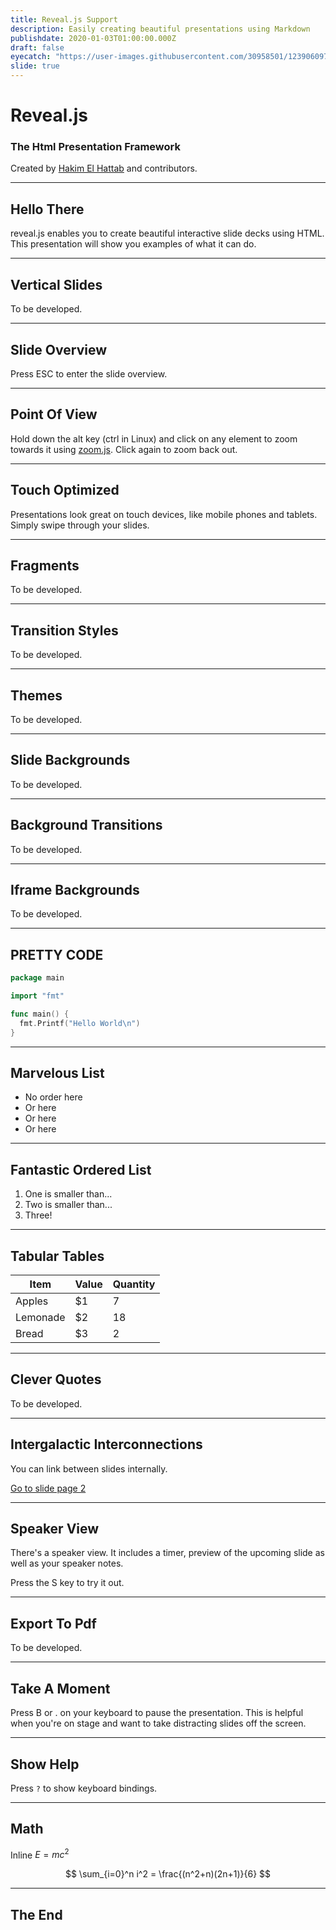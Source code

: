 ```yaml
---
title: Reveal.js Support
description: Easily creating beautiful presentations using Markdown
publishdate: 2020-01-03T01:00:00.000Z
draft: false
eyecatch: "https://user-images.githubusercontent.com/30958501/123906097-8858f400-d9ae-11eb-9db0-f2e8fe5a17a0.png"
slide: true
---
```


# Reveal.js

### The Html Presentation Framework

Created by [Hakim El Hattab](https://hakim.se/) and contributors.

---

## Hello There

reveal.js enables you to create beautiful interactive slide decks using HTML.
This presentation will show you examples of what it can do.

---

## Vertical Slides

To be developed.

---

## Slide Overview

Press ESC to enter the slide overview.

---

## Point Of View

Hold down the alt key (ctrl in Linux) and click on any element to zoom towards it using [zoom.js](https://lab.hakim.se/zoom-js/).
Click again to zoom back out.

---

## Touch Optimized

Presentations look great on touch devices, like mobile phones and tablets. Simply swipe through your slides.

---

## Fragments

To be developed.

---

## Transition Styles

To be developed.

---

## Themes

To be developed.

---

## Slide Backgrounds

To be developed.

---

## Background Transitions

To be developed.

---

## Iframe Backgrounds

To be developed.

---

## PRETTY CODE

```go
package main

import "fmt"

func main() {
  fmt.Printf("Hello World\n")
}
```

---

## Marvelous List

- No order here
- Or here
- Or here
- Or here

---

## Fantastic Ordered List

1. One is smaller than...
1. Two is smaller than...
1. Three!

---

## Tabular Tables

| Item | Value | Quantity |
|---|---|---|
| Apples | $1 | 7 |
| Lemonade | $2 | 18 |
| Bread | $3 | 2 |

---

## Clever Quotes

To be developed.

---

## Intergalactic Interconnections

You can link between slides internally.

[Go to slide page 2](/posts/revealjs/#/1)

---

## Speaker View

There's a speaker view. It includes a timer, preview of the upcoming slide as well as your speaker notes.

Press the S key to try it out.

---

## Export To Pdf

To be developed.

---

## Take A Moment

Press B or . on your keyboard to pause the presentation.
This is helpful when you're on stage and want to take distracting slides off the screen.

---

## Show Help

Press `?` to show keyboard bindings.

---

## Math

Inline $E = mc^2$

$$
\sum_{i=0}^n i^2 = \frac{(n^2+n)(2n+1)}{6}
$$

---

## The End
